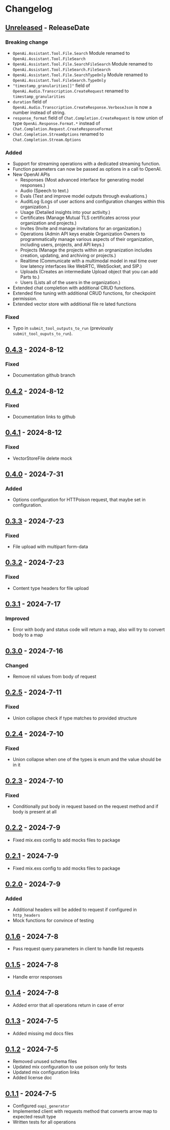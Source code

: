 # Changelog
<!-- next-header -->
## [Unreleased] - ReleaseDate
### Breaking change
- `OpenAi.Assistant.Tool.File.Search` Module renamed to `OpenAi.Assistant.Tool.FileSearch`
- `OpenAi.Assistant.Tool.File.SearchFileSearch` Module renamed to `OpenAi.Assistant.Tool.FileSearch.FileSearch`
- `OpenAi.Assistant.Tool.File.SearchTypeOnly` Module renamed to `OpenAi.Assistant.Tool.FileSearch.TypeOnly`
- `"timestamp_granularities[]"` field of `OpenAi.Audio.Transcription.CreateRequest` renamed to `timestamp_granularities` 
- `duration` field of `OpenAi.Audio.Transcription.CreateResponse.VerboseJson` is now a number instead of string.
- `response_format` field of `Chat.Completion.CreateRequest` is now union of type `OpenAi.Response.Format.*` instead of `Chat.Completion.Request.CreateResponseFormat`
- `Chat.Completion.StreamOptions` renamed to `Chat.Completion.Stream.Options`

### Added
- Support for streaming operations with a dedicated streaming function.
- Function parameters can now be passed as options in a call to OpenAI.
- New OpenAI APIs
    - Responses (Most advanced interface for generating model responses.)
    - Audio (Speech to text.)
    - Evals (Test and improve model outputs through evaluations.)
    - AuditLog (Logs of user actions and configuration changes within this organization.)
    - Usage (Detailed insights into your activity.)
    - Certificates (Manage Mutual TLS certificates across your organization and projects.)
    - Invites (Invite and manage invitations for an organization.)
    - Operations (Admin API keys enable Organization Owners to programmatically manage various aspects of their organization, including users, projects, and API keys.)
    - Projects (Manage the projects within an orgnanization includes creation, updating, and archiving or projects.)
    - Realtime (Communicate with a multimodal model in real time over low latency interfaces like WebRTC, WebSocket, and SIP.)
    - Uploads (Creates an intermediate Upload object that you can add Parts to.)
    - Users (Lists all of the users in the organization.)
- Extended chat completion with additional CRUD functions.
- Extended fine tuning with additional CRUD functions, for checkpoint permission.
- Extended vector store with additional file re lated functions


### Fixed
- Typo in `submit_tool_outputs_to_run` (previously `submit_tool_ouputs_to_run`).

## [0.4.3] - 2024-8-12
### Fixed
- Documentation github branch

## [0.4.2] - 2024-8-12
### Fixed
- Documentation links to github

## [0.4.1] - 2024-8-12
### Fixed
- VectorStoreFile delete mock

## [0.4.0] - 2024-7-31
### Added
- Options configuration for HTTPoison request, that maybe set in configuration.

## [0.3.3] - 2024-7-23
### Fixed
- File upload with multipart form-data

## [0.3.2] - 2024-7-23
### Fixed
- Content type headers for file upload

## [0.3.1] - 2024-7-17
### Improved
- Error with body and status code will return a map, also will try to convert body to a map

## [0.3.0] - 2024-7-16
### Changed
- Remove nil values from body of request

## [0.2.5] - 2024-7-11
### Fixed
- Union collapse check if type matches to provided structure 

## [0.2.4] - 2024-7-10
### Fixed 
- Union collapse when one of the types is enum and the value should be in it

## [0.2.3] - 2024-7-10
### Fixed
- Conditionally put body in request based on the request method and if body is present at all

## [0.2.2] - 2024-7-9
- Fixed mix.exs config to add mocks files to package

## [0.2.1] - 2024-7-9
- Fixed mix.exs config to add mocks files to package

## [0.2.0] - 2024-7-9
### Added
- Additional headers will be added to request if configured in `http_headers`
- Mock functions for convince of testing

## [0.1.6] - 2024-7-8
- Pass request query parameters in client to handle list requests

## [0.1.5] - 2024-7-8
- Handle error responses

## [0.1.4] - 2024-7-8
- Added error that all operations return in case of error

## [0.1.3] - 2024-7-5
- Added missing md docs files 

## [0.1.2] - 2024-7-5
- Removed unused schema files
- Updated mix configuration to use poison only for tests
- Updated mix configuration links
- Added license doc

## [0.1.1] - 2024-7-5
- Configured `oapi_generator` 
- Implemented client with requests method that converts arrow map to expected result type
- Written tests for all operations 

<!-- next-url -->
[Unreleased]: https://github.com/wois-org/open-api-open-ai/compare/v0.4.3...HEAD
[0.4.3]: https://github.com/wois-org/open-api-open-ai/compare/v0.4.2...v0.4.3
[0.4.2]: https://github.com/wois-org/open-api-open-ai/compare/v0.4.1...v0.4.2
[0.4.1]: https://github.com/wois-org/open-api-open-ai/compare/v0.4.0...v0.4.1
[0.4.0]: https://github.com/wois-org/open-api-open-ai/compare/v0.3.3...v0.4.0
[0.3.3]: https://github.com/wois-org/open-api-open-ai/compare/v0.3.2...v0.3.3
[0.3.2]: https://github.com/wois-org/open-api-open-ai/compare/v0.3.1...v0.3.2
[0.3.1]: https://github.com/wois-org/open-api-open-ai/compare/v0.3.0...v0.3.1
[0.3.0]: https://github.com/wois-org/open-api-open-ai/compare/v0.2.5...v0.3.0
[0.2.5]: https://github.com/wois-org/open-api-open-ai/compare/v0.2.4...v0.2.5
[0.2.4]: https://github.com/wois-org/open-api-open-ai/compare/v0.2.3...v0.2.4
[0.2.3]: https://github.com/wois-org/open-api-open-ai/compare/v0.2.2...v0.2.3
[0.2.2]: https://github.com/wois-org/open-api-open-ai/compare/v0.2.1...v0.2.2
[0.2.1]: https://github.com/wois-org/open-api-open-ai/compare/v0.2.0...v0.2.1
[0.2.0]: https://github.com/wois-org/open-api-open-ai/compare/v0.1.6...v0.2.0
[0.1.6]: https://github.com/wois-org/open-api-open-ai/compare/v0.1.5...v0.1.6
[0.1.5]: https://github.com/wois-org/open-api-open-ai/compare/v0.1.4...v0.1.5
[0.1.4]: https://github.com/wois-org/open-api-open-ai/compare/v0.1.3...v0.1.4
[0.1.3]: https://github.com/wois-org/open-api-open-ai/compare/v0.1.2...v0.1.3
[0.1.2]: https://github.com/wois-org/open-api-open-ai/compare/v0.1.1...v0.1.2
[0.1.1]: https://github.com/wois-org/open-api-open-ai/compare/627efb7...v0.1.1